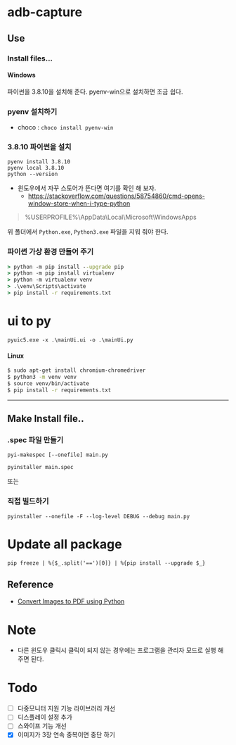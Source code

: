 # adb-capture


## Use
### Install files...

#### Windows
파이썬을 3.8.10을 설치해 준다.
pyenv-win으로 설치하면 조금 쉽다.

### pyenv 설치하기

* choco : `choco install pyenv-win`

### 3.8.10 파이썬을 설치

```
pyenv install 3.8.10
pyenv local 3.8.10
python --version
```

* 윈도우에서 자꾸 스토어가 뜬다면 여기를 확인 해 보자.
  * https://stackoverflow.com/questions/58754860/cmd-opens-window-store-when-i-type-python

> %USERPROFILE%\AppData\Local\Microsoft\WindowsApps

위 폴더에서 `Python.exe`, `Python3.exe` 파일을 지워 줘야 한다.

### 파이썬 가상 환경 만들어 주기

```cmd
> python -m pip install --upgrade pip
> python -m pip install virtualenv
> python -m virtualenv venv
> .\venv\Scripts\activate
> pip install -r requirements.txt
```

# ui to py
```
pyuic5.exe -x .\mainUi.ui -o .\mainUi.py
```


#### Linux

```bash
$ sudo apt-get install chromium-chromedriver
$ python3 -m venv venv
$ source venv/bin/activate
$ pip install -r requirements.txt
```

------



## Make Install file..

### .spec 파일 만들기
```
pyi-makespec [--onefile] main.py
```

```
pyinstaller main.spec
```

또는
### 직접 빌드하기
```
pyinstaller --onefile -F --log-level DEBUG --debug main.py
```


# Update all package
```
pip freeze | %{$_.split('==')[0]} | %{pip install --upgrade $_}
```


## Reference
* [Convert Images to PDF using Python](https://datatofish.com/images-to-pdf-python/)

# Note
- 다른 윈도우 클릭시 클릭이 되지 않는 경우에는 프로그램을 관리자 모드로 실행 해 주면 된다.

# Todo
- [ ] 다중모니터 지원 기능 라이브러리 개선
- [ ] 디스플레이 설정 추가
- [ ] 스와이프 기능 개선
- [x] 이미지가 3장 연속 중복이면 중단 하기